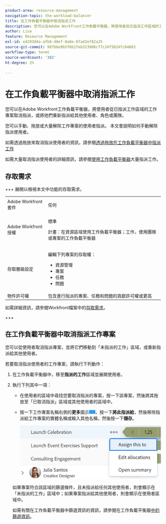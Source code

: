 ```yaml
---
product-area: resource-management
navigation-topic: the-workload-balancer
title: 在工作負載平衡器中取消指派工作
description: 您可以在Adobe Workfront工作負載平衡器，將使用者從已指派工作區域的工作專案取消指派，或將他們重新指派給其他使用者、角色或團隊。
author: Lisa
feature: Resource Management
exl-id: e4293d4a-afb8-48ef-8a8e-6fad2ef82a25
source-git-commit: 987b6e9b5f6b1feb323906cf7c24f5024fc84663
workflow-type: tm+mt
source-wordcount: '382'
ht-degree: 2%

---
```


# 在工作負載平衡器中取消指派工作

您可以在Adobe Workfront工作負載平衡器，將使用者從已指派工作區域的工作專案取消指派，或將他們重新指派給其他使用者、角色或團隊。

您可以手動、拖放或大量解除工作專案的使用者指派。 本文會說明如何手動解除指派使用者。

如需透過拖放來取消指派使用者的資訊，請參閱[透過拖放在工作負載平衡器中指派工作](../../resource-mgmt/workload-balancer/assign-work-in-workload-balancer-by-drag-and-drop.md)

如需大量取消指派使用者的詳細資訊，請參閱[使用工作負載平衡器](../../resource-mgmt/workload-balancer/assign-work-in-workload-balancer-in-bulk.md)大量指派工作。

## 存取需求

+++ 展開以檢視本文中功能的存取需求。

<table style="table-layout:auto"> 
 <col> 
 <col> 
 <tbody> 
  <tr> 
   <td>Adobe Workfront套件</td> 
   <td><p>任何</p></td>
  </tr>
  <tr> 
   <td>Adobe Workfront授權</td> 
   <td><p>標準</p>
       <p>計畫：在資源區域使用工作負載平衡器；工作，使用團隊或專案的工作負載平衡器</p></td>
  </tr> 
  <tr> 
   <td>存取層級設定</td> 
   <td> <p>編輯下列專案的存取權：</p> 
    <ul> 
     <li>資源管理</li> 
     <li>專案</li> 
     <li>任務</li> 
     <li>問題</li> 
    </ul></td>
  </tr> 
  <tr> 
   <td>物件許可權</td> 
   <td>包含進行指派的專案、任務和問題的貢獻許可權或更高</td> 
  </tr> 
 </tbody> 
</table>

如需詳細資訊，請參閱Workfront檔案中的[存取需求](/help/quicksilver/administration-and-setup/add-users/access-levels-and-object-permissions/access-level-requirements-in-documentation.md)。

+++

## 在工作負載平衡器中取消指派工作專案

您可以從使用者取消指派專案，並將它們移動到「未指派的工作」區域，或重新指派給其他使用者。

若要取消指派使用者的工作專案，請執行下列動作：

1. 在工作負載平衡器中，移至&#x200B;**指派的工作**&#x200B;區域並展開使用者。
1. 執行下列其中一項：

   * 在使用者的區域中尋找您要取消指派的專案，按一下該專案，然後將其拖放至「已取消指派」區域或其他使用者的區域中。
   * 按一下工作專案名稱右側的&#x200B;**更多**&#x200B;圖示![更多圖示](assets/more-icon-task-list.png)，按一下&#x200B;**將此指派給**，然後移除指派給工作專案的實體名稱或輸入其他名稱，然後按一下&#x200B;**儲存**。

     ![將此指派給](assets/assign-this-to-link-from-task-wb-nwe-350x104.png)

   如果專案符合該區域的篩選條件，且未指派給任何其他使用者，則會顯示在「未指派的工作」區域中；如果專案指派給其他使用者，則會顯示在使用者區域中。

   如需有關在工作負載平衡器中篩選資訊的資訊，請參閱在工作負載平衡器[中的篩選資訊](../../resource-mgmt/workload-balancer/filter-information-workload-balancer.md)。
